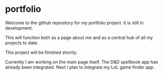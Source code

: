 # portfolio

Welcome to the github repository for my portfolio project.  It is still in development.

This will function both as a page about me and as a central hub of all my projects to date.

This project will be finished shortly.

Currently I am working on the main page itself.  The D&D spellbook app has already been integrated.  Next I plan to integrate my LoL game finder app.
